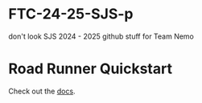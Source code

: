 # FTC-24-25-SJS-p
don't look
SJS 2024 - 2025 github stuff for Team Nemo


# Road Runner Quickstart

Check out the [docs](https://rr.brott.dev/docs/v1-0/tuning/).
